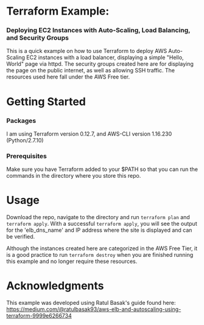 # Terraform Example: 
### Deploying EC2 Instances with Auto-Scaling, Load Balancing, and Security Groups
This is a quick example on how to use Terraform to deploy AWS Auto-Scaling EC2 instances with a load balancer, displaying a simple "Hello, World" page via httpd. The security groups created here are for displaying the page on the public internet, as well as allowing SSH traffic. The resources used here fall under the AWS Free tier. 

# Getting Started
### Packages
I am using Terraform version 0.12.7, and AWS-CLI version 1.16.230 (Python/2.7.10)

### Prerequisites
Make sure you have Terraform added to your $PATH so that you can run the commands in the directory where you store this repo. 

# Usage
Download the repo, navigate to the directory and run `terraform plan` and `terraform apply`. With a successful `terraform apply`, you will see the output for the 'elb_dns_name' and IP address where the site is displayed and can be verified. 

Although the instances created here are categorized in the AWS Free Tier, it is a good practice to run `terraform destroy` when you are finished running this example and no longer require these resources. 

# Acknowledgments
This example was developed using Ratul Basak's guide found here:
https://medium.com/@ratulbasak93/aws-elb-and-autoscaling-using-terraform-9999e6266734
